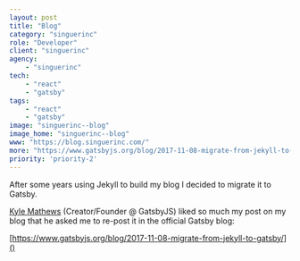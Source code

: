 ```yaml
---
layout: post
title: "Blog"
category: "singuerinc"
role: "Developer"
client: "singuerinc"
agency:
    - "singuerinc"
tech:
    - "react"
    - "gatsby"
tags:
    - "react"
    - "gatsby"
image: "singuerinc--blog"
image_home: "singuerinc--blog"
www: "https://blog.singuerinc.com/"
more: "https://www.gatsbyjs.org/blog/2017-11-08-migrate-from-jekyll-to-gatsby/"
priority: 'priority-2'
---
```


After some years using Jekyll to build my blog I decided to migrate it to Gatsby.

[Kyle Mathews](https://github.com/KyleAMathews) (Creator/Founder @ GatsbyJS) liked so much my post on my blog that he asked me to re-post it in the official Gatsby blog:

[https://www.gatsbyjs.org/blog/2017-11-08-migrate-from-jekyll-to-gatsby/]()

